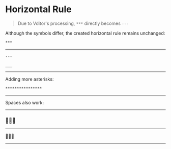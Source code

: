 # Horizontal Rule

> Due to Vditor's processing, `***` directly becomes `---`

Although the symbols differ, the created horizontal rule remains unchanged:

`***`
***

`---`

`___`
___

Adding more asterisks:

`****************`
****************

Spaces also work:

- - -

### 🎉🎉🎉
---
**🎉🎉🎉**

---

